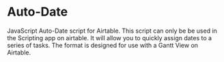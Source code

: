 # Auto-Date

JavaScript Auto-Date script for Airtable. This script can only be be used in the Scripting app on airtable. It will allow you to quickly assign dates to a series of tasks. The format is designed for use with a Gantt View on Airtable.




